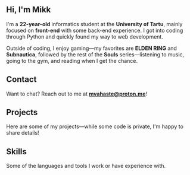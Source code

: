 ## Hi, I'm Mikk <WaveEmoji />

I'm a **22-year-old** informatics student at the **University of Tartu**, mainly focused on **front-end** with some back-end experience. I got into coding through Python and quickly found my way to web development.

Outside of coding, I enjoy gaming—my favorites are **ELDEN RING** and **Subnautica**, followed by the rest of the **Souls** series—listening to music, going to the gym, and reading when I get the chance.

## Contact

Want to chat? Reach out to me at **mvahaste@proton.me**!

<Socials />

## Projects

Here are some of my projects—while some code is private, I'm happy to share details!

<ProjectsGrid />

## Skills

Some of the languages and tools I work or have experience with.

<SkillsList />
